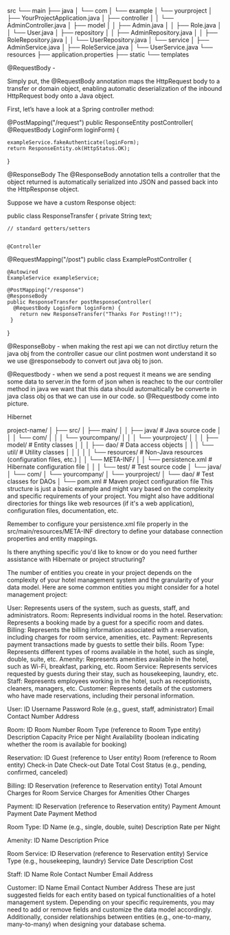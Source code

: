 src
└── main
    ├── java
    │   └── com
    │       └── example
    │           └── yourproject
    │               ├── YourProjectApplication.java
    │               ├── controller
    │               │   └── AdminController.java
    │               ├── model
    │               │   ├── Admin.java
    │               │   ├── Role.java
    │               │   └── User.java
    │               ├── repository
    │               │   ├── AdminRepository.java
    │               │   ├── RoleRepository.java
    │               │   └── UserRepository.java
    │               └── service
    │                   ├── AdminService.java
    │                   ├── RoleService.java
    │                   └── UserService.java
    └── resources
        ├── application.properties
        ├── static
        └── templates


@RequestBody - 

Simply put, the @RequestBody annotation maps the HttpRequest body to a transfer or domain object, enabling automatic deserialization of the inbound HttpRequest body onto a Java object.

First, let’s have a look at a Spring controller method:

@PostMapping("/request")
public ResponseEntity postController(
  @RequestBody LoginForm loginForm) {
 
    exampleService.fakeAuthenticate(loginForm);
    return ResponseEntity.ok(HttpStatus.OK);
}

@ResponseBody
The @ResponseBody annotation tells a controller that the object returned is automatically serialized into JSON and passed back into the HttpResponse object.

Suppose we have a custom Response object:

public class ResponseTransfer {
    private String text; 
    
    // standard getters/setters


    @Controller
@RequestMapping("/post")
public class ExamplePostController {

    @Autowired
    ExampleService exampleService;

    @PostMapping("/response")
    @ResponseBody
    public ResponseTransfer postResponseController(
      @RequestBody LoginForm loginForm) {
        return new ResponseTransfer("Thanks For Posting!!!");
     }
}


@ResponseBoby - when making the rest api we can not dirctluy return the java obj from the controller casue our clint postmen wont understand it so we use @responsebody to convert out java obj to json. 

@Requestbody - when we send a post request it means we are sending some data to server.in the form of json when is reachec to the our controller method in java we want that this data should automaltically be converte in java class obj os that we can use in our code. so @Requestbody come into picture. 




Hibernet

project-name/
│
├── src/
│   ├── main/
│   │   ├── java/                  # Java source code
│   │   │   └── com/
│   │   │       └── yourcompany/
│   │   │           └── yourproject/
│   │   │               ├── model/           # Entity classes
│   │   │               ├── dao/             # Data access objects
│   │   │               └── util/            # Utility classes
│   │   │
│   │   └── resources/             # Non-Java resources (configuration files, etc.)
│   │       └── META-INF/
│   │           └── persistence.xml    # Hibernate configuration file
│   │
│   └── test/                      # Test source code
│       └── java/
│           └── com/
│               └── yourcompany/
│                   └── yourproject/
│                       └── dao/     # Test classes for DAOs
│
└── pom.xml                        # Maven project configuration file
This structure is just a basic example and might vary based on the complexity and specific requirements of your project. You might also have additional directories for things like web resources (if it's a web application), configuration files, documentation, etc.

Remember to configure your persistence.xml file properly in the src/main/resources/META-INF directory to define your database connection properties and entity mappings.

Is there anything specific you'd like to know or do you need further assistance with Hibernate or project structuring?




The number of entities you create in your project depends on the complexity of your hotel management system and the granularity of your data model. Here are some common entities you might consider for a hotel management project:

User:  Represents users of the system, such as guests, staff, and administrators.
Room:  Represents individual rooms in the hotel.
Reservation:  Represents a booking made by a guest for a specific room and dates.
Billing:  Represents the billing information associated with a reservation, including charges for room service, amenities, etc.
Payment:  Represents payment transactions made by guests to settle their bills.
Room Type:  Represents different types of rooms available in the hotel, such as single, double, suite, etc.
Amenity:  Represents amenities available in the hotel, such as Wi-Fi, breakfast, parking, etc.
Room Service:  Represents services requested by guests during their stay, such as housekeeping, laundry, etc.
Staff:  Represents employees working in the hotel, such as receptionists, cleaners, managers, etc.
Customer:  Represents details of the customers who have made reservations, including their personal information.


User:
ID
Username
Password
Role (e.g., guest, staff, administrator)
Email
Contact Number
Address

Room:
ID
Room Number
Room Type (reference to Room Type entity)
Description
Capacity
Price per Night
Availability (boolean indicating whether the room is available for booking)

Reservation:
ID
Guest (reference to User entity)
Room (reference to Room entity)
Check-in Date
Check-out Date
Total Cost
Status (e.g., pending, confirmed, canceled)

Billing:
ID
Reservation (reference to Reservation entity)
Total Amount
Charges for Room Service
Charges for Amenities
Other Charges

Payment:
ID
Reservation (reference to Reservation entity)
Payment Amount
Payment Date
Payment Method

Room Type:
ID
Name (e.g., single, double, suite)
Description
Rate per Night

Amenity:
ID
Name
Description
Price

Room Service:
ID
Reservation (reference to Reservation entity)
Service Type (e.g., housekeeping, laundry)
Service Date
Description
Cost

Staff:
ID
Name
Role
Contact Number
Email
Address

Customer:
ID
Name
Email
Contact Number
Address
These are just suggested fields for each entity based on typical functionalities of a hotel management system. Depending on your specific requirements, you may need to add or remove fields and customize the data model accordingly. Additionally, consider relationships between entities (e.g., one-to-many, many-to-many) when designing your database schema.





